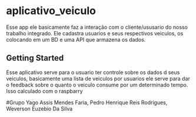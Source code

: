 # aplicativo_veiculo

Esse app ele basicamente faz a interação com o cliente/ususario do nosso trabalho integrado.
Ele cadastra usuarios e seus respectivos veiculos, os colocando em um BD e uma API que armazena os dados.

## Getting Started

Esse aplicativo serve para o usuario ter controle sobre os dados d seus veiculos, basicamente uma lista de veiculos por usuarios
ele serve para dar o feedback sobre o quanto o veiculo consume por um determinado tempo. Isso calculado com o raspbarry

#Grupo Yago Assis Mendes Faria, Pedro Henrique Reis Rodrigues, Weverson Euzebio Da Silva
